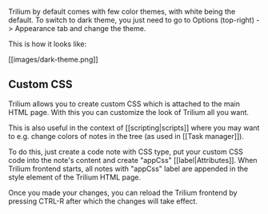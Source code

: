 Trilium by default comes with few color themes, with white being the default. To switch to dark theme, you just need to go to Options (top-right) -> Appearance tab and change the theme.

This is how it looks like:

[[images/dark-theme.png]]

## Custom CSS

Trilium allows you to create custom CSS which is attached to the main HTML page. With this you can customize the look of Trilium all you want.

This is also useful in the context of [[scripting|scripts]] where you may want to e.g. change colors of notes in the tree (as used in [[Task manager]]).

To do this, just create a code note with CSS type, put your custom CSS code into the note's content and create "appCss" [[label|Attributes]]. When Trilium frontend starts, all notes with "appCss" label are appended in the style element of the Trilium HTML page.

Once you made your changes, you can reload the Trilium frontend by pressing CTRL-R after which the changes will take effect.
